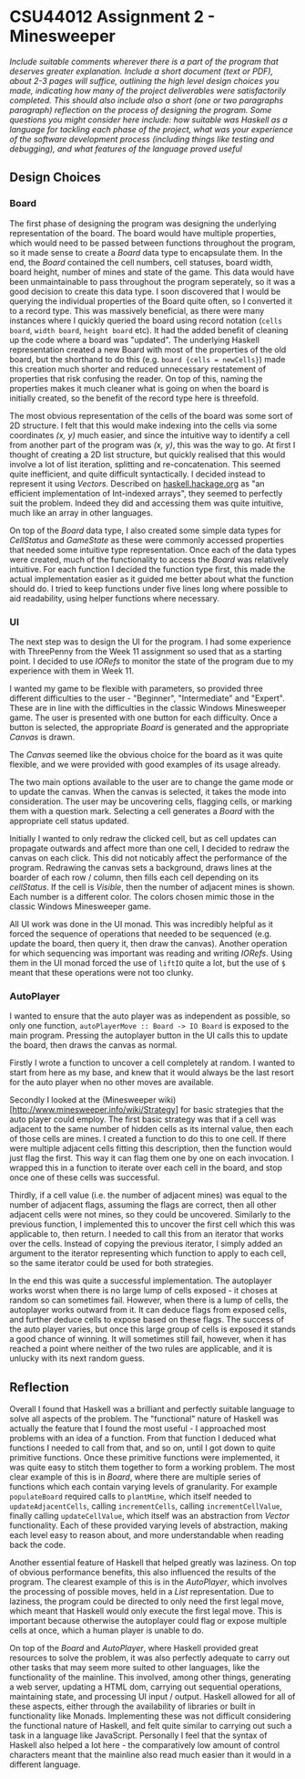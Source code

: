 # CSU44012 Assignment 2 - Minesweeper

*Include suitable comments wherever there is a part of the program that deserves greater explanation. Include a short document (text or PDF), about 2-3 pages will suffice, outlining the high level design choices you made, indicating how many of the project deliverables were satisfactorily completed. This should also include also a short (one or two paragraphs paragraph) reflection on the process of designing the program. Some questions you might consider here include: how suitable was Haskell as a language for tackling each phase of the project, what was your experience of the software development process (including things like testing and debugging), and what features of the language proved useful*

## Design Choices

### Board
The first phase of designing the program was designing the underlying representation of the board. The board would have multiple properties, which would need to be passed between functions throughout the program, so it made sense to create a *Board* data type to encapsulate them. In the end, the *Board* contained the cell numbers, cell statuses, board width, board height, number of mines and state of the game. This data would have been unmaintainable to pass throughout the program seperately, so it was a good decision to create this data type. I soon discovered that I would be querying the individual properties of the Board quite often, so I converted it to a record type. This was massively beneficial, as there were many instances where I quickly queried the board using record notation (`cells board`, `width board`, `height board` etc). It had the added benefit of cleaning up the code where a board was "updated". The underlying Haskell representation created a new Board with most of the properties of the old board, but the shorthand to do this (e.g. `board {cells = newCells}`) made this creation much shorter and reduced unnecessary restatement of properties that risk confusing the reader. On top of this, naming the properties makes it much cleaner what is going on when the board is initially created, so the benefit of the record type here is threefold.

The most obvious representation of the cells of the board was some sort of 2D structure. I felt that this would make indexing into the cells via some coordinates *(x, y)* much easier, and since the intuitive way to identify a cell from another part of the program was *(x, y)*, this was the way to go. At first I thought of creating a 2D list structure, but quickly realised that this would involve a lot of list iteration, splitting and re-concatenation. This seemed quite inefficient, and quite difficult syntactically. I decided instead to represent it using *Vectors*. Described on [haskell.hackage.org](https://hackage.haskell.org/package/vector) as "an efficient implementation of Int-indexed arrays", they seemed to perfectly suit the problem. Indeed they did and accessing them was quite intuitive, much like an array in other languages.

On top of the *Board* data type, I also created some simple data types for *CellStatus* and *GameState* as these were commonly accessed properties that needed some intuitive type representation. Once each of the data types were created, much of the functionality to access the *Board* was relatively intuitive. For each function I decided the function type first, this made the actual implementation easier as it guided me better about what the function should do. I tried to keep functions under five lines long where possible to aid readability, using helper functions where necessary.

### UI
The next step was to design the UI for the program. I had some experience with ThreePenny from the Week 11 assignment so used that as a starting point. I decided to use *IORefs* to monitor the state of the program due to my experience with them in Week 11. 

I wanted my game to be flexible with parameters, so provided three different difficulties to the user - "Beginner", "Intermediate" and "Expert". These are in line with the difficulties in the classic Windows Minesweeper game. The user is presented with one button for each difficulty. Once a button is selected, the appropriate *Board* is generated and the appropriate *Canvas* is drawn. 

The *Canvas* seemed like the obvious choice for the board as it was quite flexible, and we were provided with good examples of its usage already. 

The two main options available to the user are to change the game mode or to update the canvas. When the canvas is selected, it takes the mode into consideration. The user may be uncovering cells, flagging cells, or marking them with a question mark. Selecting a cell generates a *Board* with the appropriate cell status updated.

Initially I wanted to only redraw the clicked cell, but as cell updates can propagate outwards and affect more than one cell, I decided to redraw the canvas on each click. This did not noticably affect the performance of the program. Redrawing the canvas sets a background, draws lines at the boarder of each row / column, then fills each cell depending on its *cellStatus*. If the cell is *Visible*, then the number of adjacent mines is shown. Each number is a different color. The colors chosen mimic those in the classic Windows Minesweeper game.

All UI work was done in the UI monad. This was incredibly helpful as it forced the sequence of operations that needed to be sequenced (e.g. update the board, then query it, then draw the canvas). Another operation for which sequencing was important was reading and writing *IORefs*. Using them in the UI monad forced the use of `liftIO` quite a lot, but the use of `$` meant that these operations were not too clunky.

### AutoPlayer
I wanted to ensure that the auto player was as independent as possible, so only one function, `autoPlayerMove :: Board -> IO Board` is exposed to the main program. Pressing the autoplayer button in the UI calls this to update the board, then draws the canvas as normal. 

Firstly I wrote a function to uncover a cell completely at random. I wanted to start from here as my base, and knew that it would always be the last resort for the auto player when no other moves are available. 

Secondly I looked at the (Minesweeper wiki)[http://www.minesweeper.info/wiki/Strategy] for basic strategies that the auto player could employ. The first basic strategy was that if a cell was adjacent to the same number of hidden cells as its internal value, then each of those cells are mines. I created a function to do this to one cell. If there were multiple adjacent cells fitting this description, then the function would just flag the first. This way it can flag them one by one on each invocation. I wrapped this in a function to iterate over each cell in the board, and stop once one of these cells was successful.

Thirdly, if a cell value (i.e. the number of adjacent mines) was equal to the number of adjacent flags, assuming the flags are correct, then all other adjacent cells were not mines, so they could be uncovered. Similarly to the previous function, I implemented this to uncover the first cell which this was applicable to, then return. I needed to call this from an iterator that works over the cells. Instead of copying the previous iterator, I simply added an argument to the iterator representing which function to apply to each cell, so the same iterator could be used for both strategies.

In the end this was quite a successful implementation. The autoplayer works worst when there is no large lump of cells exposed - it choses at random so can sometimes fail. However, when there is a lump of cells, the autoplayer works outward from it. It can deduce flags from exposed cells, and further deduce cells to expose based on these flags. The success of the auto player varies, but once this large group of cells is exposed it stands a good chance of winning. It will sometimes still fail, however, when it has reached a point where neither of the two rules are applicable, and it is unlucky with its next random guess.

## Reflection
Overall I found that Haskell was a brilliant and perfectly suitable language to solve all aspects of the problem. The "functional" nature of Haskell was actually the feature that I found the most useful - I approached most problems with an idea of a function. From that function I deduced what functions I needed to call from that, and so on, until I got down to quite primitive functions. Once these primitive functions were implemented, it was quite easy to stitch them together to form a working problem. The most clear example of this is in *Board*, where there are multiple series of functions which each contain varying levels of granularity. For example `populateBoard` required calls to `plantMine`, which itself needed to `updateAdjacentCells`, calling `incrementCells`, calling `incrementCellValue`, finally calling `updateCellValue`, which itself was an abstraction from *Vector* functionality. Each of these provided varying levels of abstraction, making each level easy to reason about, and more understandable when reading back the code.

Another essential feature of Haskell that helped greatly was laziness. On top of obvious performance benefits, this also influenced the results of the program. The clearest example of this is in the *AutoPlayer*, which involves the processing of possible moves, held in a *List* representation. Due to laziness, the program could be directed to only need the first legal move, which meant that Haskell would only execute the first legal move. This is important because otherwise the autoplayer could flag or expose multiple cells at once, which a human player is unable to do. 

On top of the *Board* and *AutoPlayer*, where Haskell provided great resources to solve the problem, it was also perfectly adequate to carry out other tasks that may seem more suited to other languages, like the functionality of the mainline. This involved, among other things, generating a web server, updating a HTML dom, carrying out sequential operations, maintaining state, and processing UI input / output. Haskell allowed for all of these aspects, either through the availability of libraries or built in functionality like Monads. Implementing these was not difficult considering the functional nature of Haskell, and felt quite similar to carrying out such a task in a language like JavaScript. Personally I feel that the syntax of Haskell also helped a lot here - the comparatively low amount of control characters meant that the mainline also read much easier than it would in a different language.